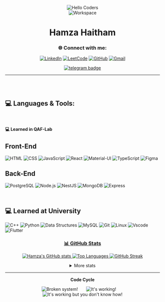 <div align="center" width="50">

<img src="https://github.com/SP-XD/SP-XD/blob/main/images/hellocoders_rounded.gif?raw=true" href="https://github.com/sp-xd" alt="Hello Coders" width="60%"/> <br>
<img src="https://github.com/SP-XD/SP-XD/blob/main/images/dev-working_rounded.gif?raw=true" href="https://github.com/sp-xd" alt="Workspace"  width="40%"/><br> 

<h1>Hamza Haitham </h1>


### 🌐 Connect with me:
[![LinkedIn](https://img.shields.io/badge/LinkedIn-0A66C2?style=flat&logo=linkedin&logoColor=white)](https://www.linkedin.com/in/hamza-h-ahmed-173953180/)
[![LeetCode](https://img.shields.io/badge/LeetCode-FFA116?style=flat&logo=leetcode&logoColor=white)](https://leetcode.com/u/Hamza_Hitham/)
[![GitHub](https://img.shields.io/badge/GitHub-000000?style=flat&logo=github&logoColor=white)](https://github.com/HamzaIT2)
[![Gmail](https://img.shields.io/badge/Gmail-D14836?style=flat&logo=gmail&logoColor=white)](mailto:hmzhkymr4@gmail.com)


[![telegram badge](https://img.shields.io/badge/Hamza-IT?style=flat&logo=telegram)](https://t.me/Hamza_IT) <br>
</div>

<hr>
<br>
<br>
<h2>💻 Languages & Tools:</h2>
<br>

<h4> 💻 Learned in QAF-Lab</h4>

## Front-End

![HTML](https://img.shields.io/badge/HTML5-E34F26?style=flat&logo=html5&logoColor=white)
![CSS](https://img.shields.io/badge/CSS3-1572B6?style=flat&logo=css3&logoColor=white)
![JavaScript](https://img.shields.io/badge/JavaScript-323330?style=flat&logo=javascript&logoColor=F7DF1E)
![React](https://img.shields.io/badge/React-20232A?style=flat&logo=react&logoColor=61DAFB)
![Material-UI](https://img.shields.io/badge/Material%20UI-007FFF?style=flat&logo=mui&logoColor=white)
![TypeScript](https://img.shields.io/badge/TypeScript-007ACC?style=flat&logo=typescript&logoColor=white)
![Figma](https://img.shields.io/badge/Figma-F24E1E?style=flat&logo=figma&logoColor=white)

## Back-End


![PostgreSQL](https://img.shields.io/badge/PostgreSQL-316192?style=flat&logo=postgresql&logoColor=white)
![Node.js](https://img.shields.io/badge/Node.js-43853D?style=flat&logo=node.js&logoColor=white)
![NestJS](https://img.shields.io/badge/NestJS-E0234E?style=flat&logo=nestjs&logoColor=white)
![MongoDB](https://img.shields.io/badge/MongoDB-4EA94B?style=flat&logo=mongodb&logoColor=white)
![Express](https://img.shields.io/badge/Express-000000?style=flat&logo=express&logoColor=white)

<br>

## 💻 Learned at University

![C++](https://img.shields.io/badge/C%2B%2B-00599C?style=flat&logo=c%2B%2B&logoColor=white)
![Python](https://img.shields.io/badge/Python-3776AB?style=flat&logo=python&logoColor=white)
![Data Structures](https://img.shields.io/badge/Data%20Structures-4B8BBE?style=flat&logo=files&logoColor=white)
![MySQL](https://img.shields.io/badge/MySQL-4479A1?style=flat&logo=mysql&logoColor=white)
![Git](https://img.shields.io/badge/GIT-E44C30?style=flat&logo=git&logoColor=white)
![Linux](https://img.shields.io/badge/Linux-FCC624?style=flat&logo=linux&logoColor=black)
![Vscode](https://img.shields.io/badge/Visual_Studio_Code-0078D4?style=flat&logo=visual%20studio%20code&logoColor=white)
![Flutter](https://img.shields.io/badge/Flutter-02569B?style=flat&logo=flutter&logoColor=white)



<div align="center" >
<a  href="https://github.com/HamzaIT2">

### 📊 GitHub Stats


![Hamza's GitHub stats](https://github-readme-stats.vercel.app/api?username=HamzaIT2&show_icons=true&theme=radical)
![Top Languages](https://github-readme-stats.vercel.app/api/top-langs/?username=HamzaIT2&layout=compact&theme=radical)
![GitHub Streak](https://streak-stats.demolab.com?user=HamzaIT2&theme=radical)


</a>

<details>
  <summary>More stats</summary>
  
<img align="center" src="https://raw.githubusercontent.com/SP-XD/profile-summary-cards/master/profile-summary-card-output/nord_dark/0-profile-details.svg" >

</details>
  
<hr></hr>

**Code Cycle**<br>

<img src="https://raw.githubusercontent.com/Tarikul-Islam-Anik/Animated-Fluent-Emojis/master/Emojis/Smilies/Face%20with%20Spiral%20Eyes.png" width="10%" alt="Broken system!"/>
&nbsp;&nbsp;&nbsp;&nbsp;&nbsp;
<img src="https://raw.githubusercontent.com/Tarikul-Islam-Anik/Animated-Fluent-Emojis/master/Emojis/Smilies/Relieved%20Face.png" width="10%" alt="It's working!"/>
&nbsp;&nbsp;&nbsp;&nbsp;&nbsp;
<img src="https://raw.githubusercontent.com/Tarikul-Islam-Anik/Animated-Fluent-Emojis/master/Emojis/Smilies/Astonished%20Face.png" width="10%" alt="It's working but you don't know how!"/><br>


<!--img src="https://github.com/SP-XD/SP-XD/blob/main/images/this_page_is.gif?raw=true"  width="40%"/-->

</div>

